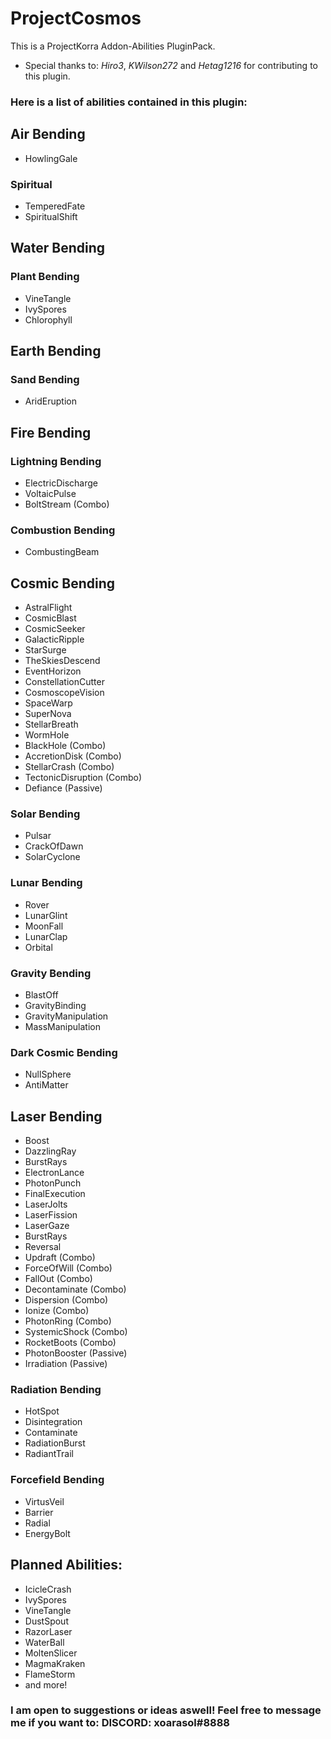 # ProjectCosmos
This is a ProjectKorra Addon-Abilities PluginPack.
- Special thanks to: _Hiro3_, _KWilson272_ and _Hetag1216_ for contributing to this plugin.
### Here is a list of abilities contained in this plugin:

## Air Bending
- HowlingGale
### Spiritual
- TemperedFate
- SpiritualShift

## Water Bending
### Plant Bending
- VineTangle
- IvySpores
- Chlorophyll

## Earth Bending
### Sand Bending
- AridEruption

## Fire Bending
### Lightning Bending
- ElectricDischarge
- VoltaicPulse
- BoltStream (Combo)
### Combustion Bending
- CombustingBeam

## Cosmic Bending
- AstralFlight
- CosmicBlast
- CosmicSeeker
- GalacticRipple
- StarSurge
- TheSkiesDescend
- EventHorizon
- ConstellationCutter
- CosmoscopeVision
- SpaceWarp
- SuperNova
- StellarBreath
- WormHole
- BlackHole (Combo)
- AccretionDisk (Combo)
- StellarCrash (Combo)
- TectonicDisruption (Combo)
- Defiance (Passive)
### Solar Bending
- Pulsar
- CrackOfDawn
- SolarCyclone
### Lunar Bending
- Rover
- LunarGlint
- MoonFall
- LunarClap
- Orbital
### Gravity Bending
- BlastOff
- GravityBinding
- GravityManipulation
- MassManipulation
### Dark Cosmic Bending
- NullSphere
- AntiMatter

## Laser Bending
- Boost
- DazzlingRay
- BurstRays
- ElectronLance
- PhotonPunch
- FinalExecution
- LaserJolts
- LaserFission
- LaserGaze
- BurstRays
- Reversal
- Updraft (Combo)
- ForceOfWill (Combo)
- FallOut (Combo)
- Decontaminate (Combo)
- Dispersion (Combo)
- Ionize (Combo)
- PhotonRing (Combo)
- SystemicShock (Combo)
- RocketBoots (Combo)
- PhotonBooster (Passive)
- Irradiation (Passive)
### Radiation Bending
- HotSpot
- Disintegration
- Contaminate
- RadiationBurst
- RadiantTrail
### Forcefield Bending
- VirtusVeil
- Barrier
- Radial
- EnergyBolt

## Planned Abilities:
- IcicleCrash
- IvySpores
- VineTangle
- DustSpout
- RazorLaser 
- WaterBall
- MoltenSlicer
- MagmaKraken
- FlameStorm
- and more!

### I am open to suggestions or ideas aswell! Feel free to message me if you want to: DISCORD: xoarasol#8888

